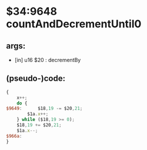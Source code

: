﻿
# $34:9648 countAndDecrementUntil0

<summary></summary>

## args:
+ [in] u16 $20 : decrementBy
## (pseudo-)code:
```js
{
	x++;
	do {
$9649:		$18,19 -= $20,21;
		$1a.x++;
	} while ($18,19 >= 0);
	$18,19 += $20,21;
	$1a.x--;
$966a:
}
```



